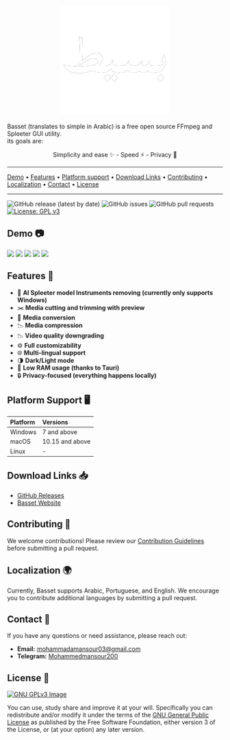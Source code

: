 <center>
 <img alt="Basset logo" src="https://raw.githubusercontent.com/mohammadmansour200/basset/main/src-tauri/icons/128x128@2x.png">
</center>

Basset (translates to simple in Arabic) is a free open source FFmpeg and Spleeter GUI utility.
<br/>
its goals are:

<center>
Simplicity and ease ✨ - Speed ⚡ - Privacy 🔏
</center>

<hr><a href="#demo-">Demo</a> &bull; <a href="#features-">Features</a> &bull; <a href="#platform-support-%EF%B8%8F">Platform support</a> &bull; <a href="#download-links-">Download Links</a> &bull;  <a href="#contributing-">Contributing</a> &bull; <a href="#localization-">Localization</a> &bull; <a href="#contact-">Contact</a> &bull; <a href="#license-">License</a></p>
<hr>

![GitHub release (latest by date)](https://img.shields.io/github/v/release/mohammadmansour200/basset)
![GitHub issues](https://img.shields.io/github/issues/mohammadmansour200/basset)
![GitHub pull requests](https://img.shields.io/github/issues-pr/mohammadmansour200/basset)
[![License: GPL v3](https://img.shields.io/badge/License-GPLv3-blue.svg)](https://www.gnu.org/licenses/gpl-3.0)

## Demo 📷

<img src="https://i.imgur.com/lF9EO8H.png" width=300> <img src="https://i.imgur.com/MpgWd9U.png" width=300>
<img src="https://i.imgur.com/BtueYAd.png" width=300>
<img src="https://i.imgur.com/V0avyKf.png" width=300>
<img src="https://i.imgur.com/laZvSTE.png" width=300>

## Features 🌟

- 🤖 **AI Spleeter model Instruments removing (currently only supports Windows)**
- ✂️ **Media cutting and trimming with preview**
- 🔄 **Media conversion**
- 📉 **Media compression**
- 📉 **Video quality downgrading**
- ⚙️ **Full customizability**
- 🌐 **Multi-lingual support**
- 🌗 **Dark/Light mode**
- 🧠 **Low RAM usage (thanks to Tauri)**
- 🔒 **Privacy-focused (everything happens locally)**

## Platform Support 🖥️

| Platform | Versions        |
| :------- | :-------------- |
| Windows  | 7 and above     |
| macOS    | 10.15 and above |
| Linux    | -               |

## Download Links 📥

- [GitHub Releases](https://github.com/mohammadmansour200/basset/releases)
- [Basset Website](https://basset.vercel.app/)

## Contributing 🤝

We welcome contributions! Please review our [Contribution Guidelines](https://github.com/mohammadmansour200/basset/blob/main/CONTRIBUTING.md) before submitting a pull request.

## Localization 🌍

Currently, Basset supports Arabic, Portuguese, and English. We encourage you to contribute additional languages by submitting a pull request.

## Contact 📧

If you have any questions or need assistance, please reach out:

- **Email:** [mohammadamansour03@gmail.com](mailto:mohammadamansour03@gmail.com)
- **Telegram:** [Mohammedmansour200](https://t.me/Mohammedmansour200)

## License 📜

[![GNU GPLv3 Image](https://www.gnu.org/graphics/gplv3-127x51.png)](https://www.gnu.org/licenses/gpl-3.0.html)

You can use, study share and improve it at your
will. Specifically you can redistribute and/or modify it under the terms of the
[GNU General Public License](https://www.gnu.org/licenses/gpl-3.0.html) as
published by the Free Software Foundation, either version 3 of the License, or
(at your option) any later version.
